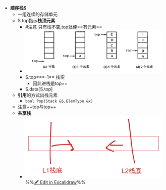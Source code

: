 - **顺序栈S**
	- 一组连续的存储单元
	- S.top指示**栈顶元素**
		- #注意 只有栈不空,top处便==有元素==
		- ![](attachments/Pasted%20image%2020221016160420.png)
		- S.top===-1== 栈空
			- 因此进栈是top++
		- S.data[S.top]
	- **引用**的方式出栈元素
		- `bool Pop(Stack &S,ElemType &x)` 
	- 注意++top与top++
	- **共享栈**
		- ![](attachments/%E6%A0%88%E7%9A%84%E9%A1%BA%E5%BA%8F%E5%AD%98%E5%82%A8%E7%BB%93%E6%9E%84(%E9%A1%BA%E5%BA%8F%E6%A0%88)%202022-10-16%2015.53.35.excalidraw.svg)
%%[🖋 Edit in Excalidraw](attachments/%E6%A0%88%E7%9A%84%E9%A1%BA%E5%BA%8F%E5%AD%98%E5%82%A8%E7%BB%93%E6%9E%84(%E9%A1%BA%E5%BA%8F%E6%A0%88)%202022-10-16%2015.53.35.excalidraw.md)%%